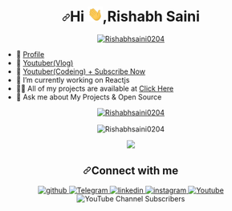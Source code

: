 ### <h1 align="center"><a id="user-content-hi--im-shruti-agarwal" class="anchor" aria-hidden="true" href="#hi--im-shruti-agarwal"><svg class="octicon octicon-link" viewBox="0 0 16 16" version="1.1" width="16" height="16" aria-hidden="true"><path fill-rule="evenodd" d="M7.775 3.275a.75.75 0 001.06 1.06l1.25-1.25a2 2 0 112.83 2.83l-2.5 2.5a2 2 0 01-2.83 0 .75.75 0 00-1.06 1.06 3.5 3.5 0 004.95 0l2.5-2.5a3.5 3.5 0 00-4.95-4.95l-1.25 1.25zm-4.69 9.64a2 2 0 010-2.83l2.5-2.5a2 2 0 012.83 0 .75.75 0 001.06-1.06 3.5 3.5 0 00-4.95 0l-2.5 2.5a3.5 3.5 0 004.95 4.95l1.25-1.25a.75.75 0 00-1.06-1.06l-1.25 1.25a2 2 0 01-2.83 0z"></path></svg></a>Hi <a target="_blank" rel="noopener noreferrer" href="https://raw.githubusercontent.com/ABSphreak/ABSphreak/master/gifs/Hi.gif"><img src="https://raw.githubusercontent.com/ABSphreak/ABSphreak/master/gifs/Hi.gif" width="30px" style="max-width:100%;"></a>,Rishabh Saini</h1>

<!-- <p align="center">A meticulous and passionate person, having the ability to bounce back in any circumstance and come up with optimal solutions that can add value to the final product.I have an immense interest in automating things up and contributing to open source.</p> -->

<p align="center"> <a target="_blank" rel="noopener noreferrer" href="https://camo.githubusercontent.com/15c3930d1537d41a9850cbfa10b05376f4326c81545bd629dda0752b59febc20/68747470733a2f2f6b6f6d617265762e636f6d2f67687076632f3f757365726e616d653d53687275746933303034">
 <img src="https://camo.githubusercontent.com/15c3930d1537d41a9850cbfa10b05376f4326c81545bd629dda0752b59febc20/68747470733a2f2f6b6f6d617265762e636f6d2f67687076632f3f757365726e616d653d53687275746933303034" alt="Rishabhsaini0204" data-canonical-src="![](https://komarev.com/ghpvc/?username=Rishabhsaini0204)" style="max-width:100%;"></a> 
</p>


<ul>
  <li><g-emoji class="g-emoji" alias="telescope" fallback-src="https://github.githubassets.com/images/icons/emoji/unicode/1f52d.png">🔭</g-emoji> <a href="https://rishabhsaini0204.github.io/profile.github.io/">Profile</a></li>
 
 <li><g-emoji class="g-emoji" alias="telescope" fallback-src="https://github.githubassets.com/images/icons/emoji/unicode/1f52d.png">🔭</g-emoji> <a href="https://Youtube.com/c/Rishabhsaini">Youtuber(Vlog)</a></li>

 
  <li><g-emoji class="g-emoji" alias="telescope" fallback-src="https://github.githubassets.com/images/icons/emoji/unicode/1f52d.png">🔭</g-emoji> <a href="https://www.youtube.com/channel/UCT_AueT6uCmtMshzpToJrxg">Youtuber(Codeing) + Subscribe Now</a></li>
 
  <li><g-emoji class="g-emoji" alias="seedling" fallback-src="https://github.githubassets.com/images/icons/emoji/unicode/1f331.png">🌱</g-emoji> I’m currently working on Reactjs</li>
 
 <li><g-emoji class="g-emoji" alias="man_technologist" fallback-src="https://github.githubassets.com/images/icons/emoji/unicode/1f468-1f4bb.png">👨&zwj;💻</g-emoji> All of my projects are available at <a href="https://github.com/Rishabhsaini0204">Click Here</a></li>
 
  <li><g-emoji class="g-emoji" alias="speech_balloon" fallback-src="https://github.githubassets.com/images/icons/emoji/unicode/1f4ac.png">💬</g-emoji> Ask me about My Projects &amp; Open Source</li>
</ul>

<p align="center">
  <a target="_blank" rel="noopener noreferrer" href="https://camo.githubusercontent.com/b28bcf8765270dba0f079e48323618dceb87b61bbb074ce7ab0d9a70cfba1c93/68747470733a2f2f6769746875622d726561646d652d73746174732e76657263656c2e6170702f6170692f746f702d6c616e67732f3f757365726e616d653d73687275746933303034266c61796f75743d636f6d7061637426686964653d7068702c632c68746d6c2c726f6666266c616e67735f636f756e743d3130"><img src="https://github-readme-stats.vercel.app/api/top-langs/?username=Rishabhsaini0204" alt="Rishabhsaini0204" data-canonical-src="https://github-readme-stats.vercel.app/api/top-langs/?username=Rishabhsaini0204 &amp;layout=compact&amp;hide=php,c,html,roff&amp;langs_count=10" style="max-width:100%;"></a>
</p>

<p align="center">
<!--   <a target="_blank" rel="noopener noreferrer" href="https://camo.githubusercontent.com/1b0622f9550b1e47483bca3d555e71d700be4ea619b231bdae5ee06dc403887d/68747470733a2f2f6769746875622d726561646d652d73746174732e76657263656c2e6170702f6170693f757365726e616d653d736872757469333030342673686f775f69636f6e733d74727565"> -->
   <img align="center" src="https://github-readme-stats.vercel.app/api?username=Rishabhsaini0204&amp;show_icons=true" alt="Rishabhsaini0204" data-canonical-src="https://github-readme-stats.vercel.app/api?username=Rishabhsaini0204&amp;show_icons=true" style="max-width:100%;"></a>
</p>

<p align="center">
  <a target="_blank" rel="noopener noreferrer" href="https://camo.githubusercontent.com/9851b5492885ce9ef88aa1bea7e113a7eca7ed3986fd19ff6fefda1ebc5b7577/68747470733a2f2f6769746875622d726561646d652d73747265616b2d73746174732e6865726f6b756170702e636f6d2f3f757365723d53687275746933303034266c61796f75743d636f6d70616374"><img src="https://github-readme-streak-stats.herokuapp.com/?user=Rishabhsaini0204" data-canonical-src="https://github-readme-streak-stats.herokuapp.com/?user=Rishabhsaini0204 &amp;layout=compact" style="max-width:100%;"></a>
</p>


<h2 align="center"><a id="user-content-connect-with-me" class="anchor" aria-hidden="true" href="#connect-with-me"><svg class="octicon octicon-link" viewBox="0 0 16 16" version="1.1" width="16" height="16" aria-hidden="true"><path fill-rule="evenodd" d="M7.775 3.275a.75.75 0 001.06 1.06l1.25-1.25a2 2 0 112.83 2.83l-2.5 2.5a2 2 0 01-2.83 0 .75.75 0 00-1.06 1.06 3.5 3.5 0 004.95 0l2.5-2.5a3.5 3.5 0 00-4.95-4.95l-1.25 1.25zm-4.69 9.64a2 2 0 010-2.83l2.5-2.5a2 2 0 012.83 0 .75.75 0 001.06-1.06 3.5 3.5 0 00-4.95 0l-2.5 2.5a3.5 3.5 0 004.95 4.95l1.25-1.25a.75.75 0 00-1.06-1.06l-1.25 1.25a2 2 0 01-2.83 0z"></path></svg></a>Connect with me</h2>
<div align="center">  
  <a href="https://github.com/Rishabhsiani0204">
    <img src="https://camo.githubusercontent.com/b2d1ae072c968dbeaf2232f0e1071ae5a7b218b11caec1ae5c69c10ef370a3cc/68747470733a2f2f696d672e736869656c64732e696f2f62616467652f6769746875622d2532333234323932652e7376673f267374796c653d666f722d7468652d6261646765266c6f676f3d676974687562266c6f676f436f6c6f723d7768697465" alt="github" data-canonical-src="https://img.shields.io/badge/github-%2324292e.svg?&amp;style=for-the-badge&amp;logo=github&amp;logoColor=white" style="max-width:100%;">
  </a>
  <a href="https://t.me/ProjectsWithSourceCode" rel="nofollow">
    <img src="https://img.shields.io/badge/telegram-%2300acee.svg?&amp;style=for-the-badge&amp;logo=twitter&amp;logoColor=white%22%20style=%22max-width:100%;" alt="Telegram" data-canonical-src="https://img.shields.io/badge/telegram-%2300acee.svg?&amp;style=for-the-badge&amp;logo=twitter&amp;logoColor=white%22%20style=%22max-width:100%;">
  </a>
  <a href="https://www.linkedin.com/in/rishabhsaini0204/" rel="nofollow">
    <img src="https://camo.githubusercontent.com/5e3d78e5310a41c0667e07077cf93596229de398b154b83885dc068874ed5365/68747470733a2f2f696d672e736869656c64732e696f2f62616467652f6c696e6b6564696e2d2532333145373742352e7376673f267374796c653d666f722d7468652d6261646765266c6f676f3d6c696e6b6564696e266c6f676f436f6c6f723d7768697465" alt="linkedin" data-canonical-src="https://img.shields.io/badge/linkedin-%231E77B5.svg?&amp;style=for-the-badge&amp;logo=linkedin&amp;logoColor=white" style="max-width:100%;">
  </a>

  <a href="https://instagram.com/Rishabhsaini016" rel="nofollow">
    <img src="https://camo.githubusercontent.com/eff3e7484b1754de8279027247ccec9c3deaeb76b4c4946c5d634a8579c2c1ce/68747470733a2f2f696d672e736869656c64732e696f2f62616467652f696e7374616772616d2d2532333030303030302e7376673f267374796c653d666f722d7468652d6261646765266c6f676f3d696e7374616772616d266c6f676f436f6c6f723d7768697465" alt="instagram" data-canonical-src="https://img.shields.io/badge/instagram-%23000000.svg?&amp;style=for-the-badge&amp;logo=instagram&amp;logoColor=white" style="max-width:100%;">
  </a>
  <a href="https://www.Youtube.com/c/Rishabhsaini" rel="nofollow">
    <img src="https://img.shields.io/badge/Youtube-Subscribe-red" alt="Youtube" data-canonical-src="https://img.shields.io/badge/Youtube-Subscribe-red" style="max-width:100%;">
  </a>
 <img alt="YouTube Channel Subscribers" src="https://img.shields.io/youtube/channel/subscribers/UCIH3q1lxbRlvaM_8CBzgUBA?style=social">

</div>  










<!-- 
- 🔭 
- 🔭 
- 🌱 
- 👯 I’m looking to collaborate on ...
- 🤔 I’m looking for help with ...
- 💬 Ask me about ...
- 📫 How to reach me: ...
- ⚡ Fun fact: ...
 -->
